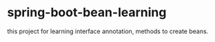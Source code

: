 # spring-boot-bean-learning
this project for learning interface annotation, methods to create beans.
